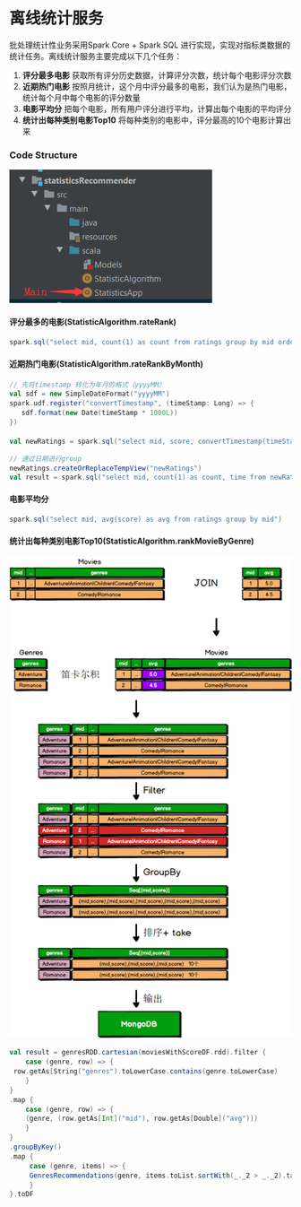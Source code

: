 # **离线统计服务**

批处理统计性业务采用Spark Core + Spark SQL 进行实现，实现对指标类数据的统计任务。离线统计服务主要完成以下几个任务：

1. **评分最多电影**
    获取所有评分历史数据，计算评分次数，统计每个电影评分次数
2. **近期热门电影**
    按照月统计，这个月中评分最多的电影，我们认为是热门电影，统计每个月中每个电影的评分数量
3. **电影平均分**
    把每个电影，所有用户评分进行平均，计算出每个电影的平均评分 
4. **统计出每种类别电影Top10**
    将每种类别的电影中，评分最高的10个电影计算出来

### Code Structure

![image-20191128113634481](README.assets/image-20191128113634481.png)

#### 评分最多的电影(StatisticAlgorithm.rateRank)

```scala
spark.sql("select mid, count(1) as count from ratings group by mid order by count desc")
```

#### **近期热门电影**(StatisticAlgorithm.rateRankByMonth)

```scala
// 先将timestamp 转化为年月的格式（yyyyMM）
val sdf = new SimpleDateFormat("yyyyMM")
spark.udf.register("convertTimestamp", (timeStamp: Long) => {
   sdf.format(new Date(timeStamp * 1000L))
})

val newRatings = spark.sql("select mid, score, convertTimestamp(timeStamp) as time from ratings")
```

```scala
// 通过日期进行group
newRatings.createOrReplaceTempView("newRatings")
val result = spark.sql("select mid, count(1) as count, time from newRatings group by mid, time order by time desc, count desc")
```

#### 电影平均分

```scala
spark.sql("select mid, avg(score) as avg from ratings group by mid")
```

#### **统计出每种类别电影Top10**(StatisticAlgorithm.rankMovieByGenre)

![genresTop10](README.assets/genresTop10.png)

```scala
val result = genresRDD.cartesian(moviesWithScoreDF.rdd).filter {
    case (genre, row) => {
 row.getAs[String("genres").toLowerCase.contains(genre.toLowerCase)
    }
}
.map {
    case (genre, row) => {
    (genre, (row.getAs[Int]("mid"), row.getAs[Double]("avg")))
    }
}
.groupByKey()
.map {
     case (genre, items) => {
     GenresRecommendations(genre, items.toList.sortWith(_._2 > _._2).take(10).map(x => Recommendation(x._1, x._2)))
     }
}.toDF
```

